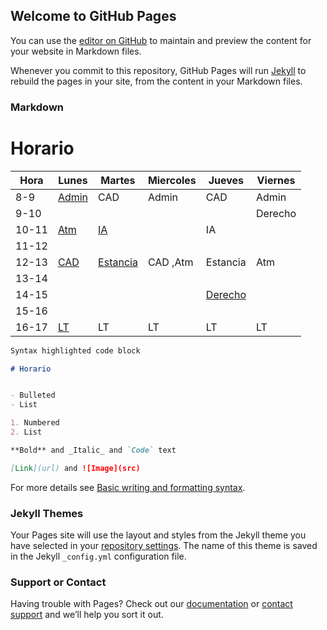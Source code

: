## Welcome to GitHub Pages

You can use the [editor on GitHub](https://github.com/NoeJA/NoeJA.github.io/edit/main/index.md) to maintain and preview the content for your website in Markdown files.

Whenever you commit to this repository, GitHub Pages will run [Jekyll](https://jekyllrb.com/) to rebuild the pages in your site, from the content in your Markdown files.

### Markdown
# Horario

| Hora  | Lunes   | Martes     | Miercoles   | Jueves    | Viernes   |
|-------|---------|------------|-------------|-----------|-----------|
| 8-9   | [Admin](https://us02web.zoom.us/j/89411837351?pwd=TUZwZlk4ekJjNkJkeWtmNmtZUmxSUT09) | CAD      | Admin     | CAD     | Admin   |
| 9-10  |         |            |             |           | Derecho |
| 10-11 | [Atm](https://cuaieed-unam.zoom.us/j/3163010465)   | [IA](https://cuaieed-unam.zoom.us/j/2389730721?pwd=OSsvSHUyV0Q5VUs5YVlFYVhNbmJKdz09)       |       | IA      |           |
| 11-12 |         |            |             |           |           |
| 12-13 | [CAD](https://cuaieed-unam.zoom.us/j/95282082801)   | [Estancia](https://cuaieed-unam.zoom.us/j/81440554784) | CAD ,Atm | Estancia  | Atm     |
| 13-14 |         |            |             |           |           |
| 14-15 |         |            |             | [Derecho](https://cuaieed-unam.zoom.us/j/87379798058?pwd=bTFIaUNIL3NLbFdNR2ZaVmNkSjc0UT09) |           |
| 15-16 |         |            |             |           |           |
| 16-17 | [LT](https://cuaieed-unam.zoom.us/j/86279021125)   | LT       | LT        | LT    | LT      |


```markdown
Syntax highlighted code block

# Horario


- Bulleted
- List

1. Numbered
2. List

**Bold** and _Italic_ and `Code` text

[Link](url) and ![Image](src)
```

For more details see [Basic writing and formatting syntax](https://docs.github.com/en/github/writing-on-github/getting-started-with-writing-and-formatting-on-github/basic-writing-and-formatting-syntax).

### Jekyll Themes

Your Pages site will use the layout and styles from the Jekyll theme you have selected in your [repository settings](https://github.com/NoeJA/NoeJA.github.io/settings/pages). The name of this theme is saved in the Jekyll `_config.yml` configuration file.

### Support or Contact

Having trouble with Pages? Check out our [documentation](https://docs.github.com/categories/github-pages-basics/) or [contact support](https://support.github.com/contact) and we’ll help you sort it out.

